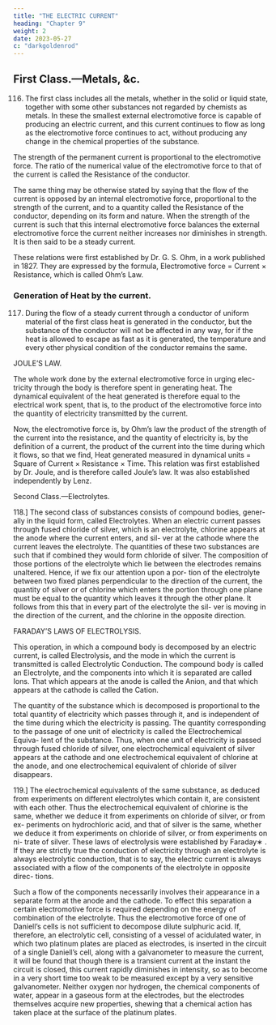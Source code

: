 ```yaml
---
title: "THE ELECTRIC CURRENT"
heading: "Chapter 9"
weight: 2
date: 2023-05-27
c: "darkgoldenrod"
---
```




## First Class.—Metals, &c.

116. The first class includes all the metals, whether in the solid or liquid state, together with some other substances not regarded by chemists as metals. In these the smallest external electromotive force is capable of producing an electric current, and this current continues to flow as long as the electromotive force continues to act, without producing any change in the chemical properties of the substance. 

The strength of the permanent current is proportional to the electromotive force. The ratio of the numerical value of the electromotive force to that of the current is called the Resistance of the conductor. 

The same thing may be otherwise stated by saying that the flow of the current is opposed by an internal electromotive force, proportional to the strength of the current, and to a quantity called the Resistance of the conductor, depending on its form and nature. When the strength of the current is such that this internal electromotive force balances the external electromotive force the current neither increases nor diminishes in strength. It is then said to be a steady current.

These relations were first established by Dr. G. S. Ohm, in a work published in 1827. They are expressed by the formula, Electromotive force = Current × Resistance,
which is called Ohm’s Law. 

### Generation of Heat by the current.

117. During the flow of a steady current through a conductor of uniform material of the first class heat is generated in the conductor, but the substance of the conductor will not be affected in any way, for if the heat is allowed to escape as fast as it is generated, the temperature and every other physical condition of the conductor remains the same.

JOULE’S LAW.

The whole work done by the external electromotive force in urging elec-
tricity through the body is therefore spent in generating heat. The dynamical
equivalent of the heat generated is therefore equal to the electrical work spent,
that is, to the product of the electromotive force into the quantity of electricity
transmitted by the current.

Now, the electromotive force is, by Ohm’s law the product of the strength
of the current into the resistance, and the quantity of electricity is, by the
definition of a current, the product of the current into the time during which
it flows, so that we find,
Heat generated measured in dynamical units
= Square of Current × Resistance × Time.
This relation was first established by Dr. Joule, and is therefore called Joule’s
law. It was also established independently by Lenz.

Second Class.—Electrolytes.

118.] The second class of substances consists of compound bodies, gener-
ally in the liquid form, called Electrolytes.
When an electric current passes through fused chloride of silver, which is
an electrolyte, chlorine appears at the anode where the current enters, and sil-
ver at the cathode where the current leaves the electrolyte. The quantities of
these two substances are such that if combined they would form chloride of
silver. The composition of those portions of the electrolyte which lie between
the electrodes remains unaltered. Hence, if we fix our attention upon a por-
tion of the electrolyte between two fixed planes perpendicular to the direction
of the current, the quantity of silver or of chlorine which enters the portion
through one plane must be equal to the quantity which leaves it through the
other plane. It follows from this that in every part of the electrolyte the sil-
ver is moving in the direction of the current, and the chlorine in the opposite
direction.


FARADAY’S LAWS OF ELECTROLYSIS.

This operation, in which a compound body is decomposed by an electric
current, is called Electrolysis, and the mode in which the current is transmitted is called Electrolytic Conduction. The compound body is called an Electrolyte, and the components into which it is separated are called Ions.
That which appears at the anode is called the Anion, and that which appears
at the cathode is called the Cation.

The quantity of the substance which is decomposed is proportional to the
total quantity of electricity which passes through it, and is independent of the
time during which the electricity is passing. The quantity corresponding to
the passage of one unit of electricity is called the Electrochemical Equiva-
lent of the substance. Thus, when one unit of electricity is passed through
fused chloride of silver, one electrochemical equivalent of silver appears at
the cathode and one electrochemical equivalent of chlorine at the anode, and
one electrochemical equivalent of chloride of silver disappears.

119.] The electrochemical equivalents of the same substance, as deduced
from experiments on different electrolytes which contain it, are consistent
with each other. Thus the electrochemical equivalent of chlorine is the same,
whether we deduce it from experiments on chloride of silver, or from ex-
periments on hydrochloric acid, and that of silver is the same, whether we
deduce it from experiments on chloride of silver, or from experiments on ni-
trate of silver. These laws of electrolysis were established by Faraday∗ . If
they are strictly true the conduction of electricity through an electrolyte is
always electrolytic conduction, that is to say, the electric current is always
associated with a flow of the components of the electrolyte in opposite direc-
tions.

Such a flow of the components necessarily involves their appearance in a
separate form at the anode and the cathode. To effect this separation a certain
electromotive force is required depending on the energy of combination of
the electrolyte. Thus the electromotive force of one of Daniell’s cells is not
sufficient to decompose dilute sulphuric acid.
If, therefore, an electrolytic cell, consisting of a vessel of acidulated water,
in which two platinum plates are placed as electrodes, is inserted in the circuit
of a single Daniell’s cell, along with a galvanometer to measure the current, it
will be found that though there is a transient current at the instant the circuit is
closed, this current rapidly diminishes in intensity, so as to become in a very short time too weak to be measured except by a very sensitive galvanometer.
Neither oxygen nor hydrogen, the chemical components of water, appear in
a gaseous form at the electrodes, but the electrodes themselves acquire new
properties, shewing that a chemical action has taken place at the surface of
the platinum plates.

